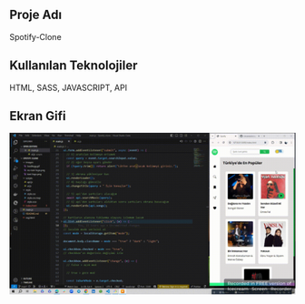 <h2>Proje Adı</h2>

Spotify-Clone

<h2>Kullanılan Teknolojiler</h2>

HTML, SASS, JAVASCRIPT, API

<h2>Ekran Gifi</h2>

![](spotify-clone.gif)
